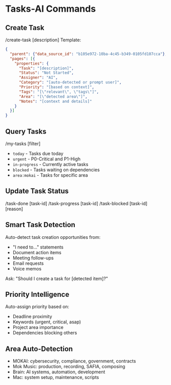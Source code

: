 # Tasks-AI Commands

## Create Task
/create-task [description]
Template:
```json
{
  "parent": {"data_source_id": "b105e972-10ba-4c45-b349-0105fd107cca"},
  "pages": [{
    "properties": {
      "Task": "[description]",
      "Status": "Not Started",
      "Assigner": "AI",
      "Category": "[auto-detected or prompt user]",
      "Priority": "[based on context]",
      "Tags": "[\"relevant\", \"tags\"]",
      "Area": "[\"detected area\"]",
      "Notes": "[context and details]"
    }
  }]
}
```

## Query Tasks
/my-tasks [filter]
- `today` - Tasks due today
- `urgent` - P0-Critical and P1-High
- `in-progress` - Currently active tasks
- `blocked` - Tasks waiting on dependencies
- `area:mokai` - Tasks for specific area

## Update Task Status
/task-done [task-id]
/task-progress [task-id]
/task-blocked [task-id] [reason]

## Smart Task Detection
Auto-detect task creation opportunities from:
- "I need to..." statements
- Document action items
- Meeting follow-ups
- Email requests
- Voice memos

Ask: "Should I create a task for [detected item]?"

## Priority Intelligence
Auto-assign priority based on:
- Deadline proximity
- Keywords (urgent, critical, asap)
- Project area importance
- Dependencies blocking others

## Area Auto-Detection
- MOKAI: cybersecurity, compliance, government, contracts
- Mok Music: production, recording, SAFIA, composing
- Brain: AI systems, automation, development
- Mac: system setup, maintenance, scripts
